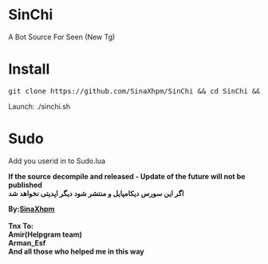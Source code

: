 # SinChi
A Bot Source For Seen  (New Tg)

# Install
<pre>
git clone https://github.com/SinaXhpm/SinChi && cd SinChi && chmod +x install.sh && ./install.sh
</pre>
 Launch: ./sinchi.sh
# Sudo
Add you userid in to Sudo.lua 


<b>If the source decompile and released - Update of the future will not be published
<br/>
اگر این سورس دیکامپایل و منتشر شود دیگر اپدیتی نخواهد شد
</b>

<b>By:<a href='https://telegram.me/sinaxhpm'>SinaXhpm</a><br/><br/>
Tnx To:<br/>
Amir(Helpgram team)
<br/>
Arman_Esf
<br/>
And all those who helped me in this way

